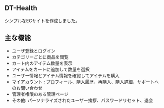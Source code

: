 
## DT-Health
シンプルなECサイトを作成しました。

## 主な機能
- ユーザ登録とログイン
- カテゴリーごとに商品を閲覧
- カート内のアイテム数量を表示
- アイテムをカートに追加して数量を選択
- ユーザー情報とアイテム情報を確認してアイテムを購入
- マイアカウント : プロフィール、購入履歴、再購入、購入詳細、サポートへのお問い合わせ
- 管理者権限のある管理ページ
- その他: パーソナライズされたユーザー挨拶、パスワードリセット、退会


